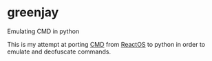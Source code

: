 # greenjay
Emulating CMD in python

This is my attempt at porting [CMD](https://github.com/reactos/reactos/blob/master/base/shell/cmd) from [ReactOS](https://reactos.org/) to python in order to emulate and deofuscate commands.  
